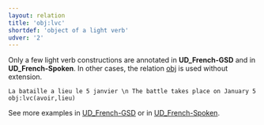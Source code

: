 ```yaml
---
layout: relation
title: 'obj:lvc'
shortdef: 'object of a light verb'
udver: '2'
---
```


Only a few light verb constructions are annotated in **UD_French-GSD** and in **UD_French-Spoken**.
In other cases, the relation [obj]() is used without extension.

~~~ sdparse
La bataille a lieu le 5 janvier \n The battle takes place on January 5
obj:lvc(avoir,lieu)
~~~

See more examples in [UD_French-GSD](http://match.grew.fr/?corpus=UD_French-GSD@2.7&relation=obj:lvc) or in [UD_French-Spoken](http://match.grew.fr/?corpus=UD_French-Spoken@2.7&relation=obj:lvc).


<!-- Interlanguage links updated St lis 3 20:59:04 CET 2021 -->
